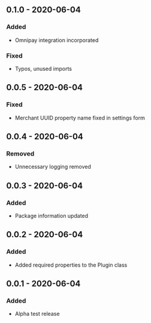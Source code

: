 ## 0.1.0 - 2020-06-04
### Added
- Omnipay integration incorporated

### Fixed
- Typos, unused imports

## 0.0.5 - 2020-06-04
### Fixed
- Merchant UUID property name fixed in settings form

## 0.0.4 - 2020-06-04
### Removed
- Unnecessary logging removed

## 0.0.3 - 2020-06-04
### Added
- Package information updated

## 0.0.2 - 2020-06-04
### Added
- Added required properties to the Plugin class

## 0.0.1 - 2020-06-04
### Added
- Alpha test release